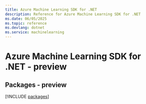 ```yaml
---
title: Azure Machine Learning SDK for .NET
description: Reference for Azure Machine Learning SDK for .NET
ms.date: 06/05/2025
ms.topic: reference
ms.devlang: dotnet
ms.service: machinelearning
---
```

# Azure Machine Learning SDK for .NET - preview
## Packages - preview
[!INCLUDE [packages](machine-learning-index.md)]